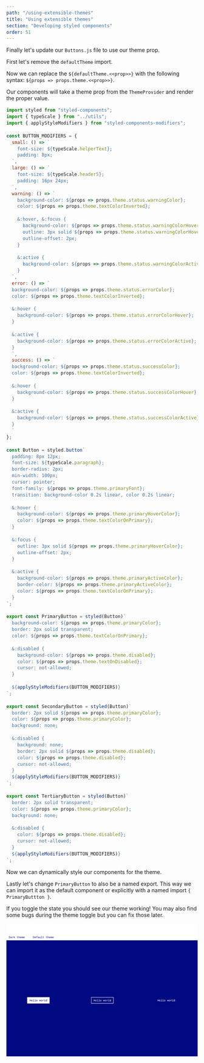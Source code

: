 ```yaml
---
path: "/using-extensible-themes"
title: "Using extensible themes"
section: "Developing styled components"
order: 51
---
```


Finally let's update our `Buttons.js` file to use our theme prop.

First let's remove the `defaultTheme` import.

Now we can replace the `${defaultTheme.<<prop>>}` with the following syntax: `${props => props.theme.<<prop>>}`.

Our components will take a theme prop from the `ThemeProvider` and render the proper value.

```jsx
import styled from "styled-components";
import { typeScale } from "../utils";
import { applyStyleModifiers } from "styled-components-modifiers";

const BUTTON_MODIFIERS = {
  small: () => `
    font-size: ${typeScale.helperText};
    padding: 8px;
  `,
  large: () => `
    font-size: ${typeScale.header5};
    padding: 16px 24px;
  `,
  warning: () => `
    background-color: ${props => props.theme.status.warningColor};
    color: ${props => props.theme.textColorInverted};
    
    &:hover, &:focus {
      background-color: ${props => props.theme.status.warningColorHover};
      outline: 3px solid ${props => props.theme.status.warningColorHover};
      outline-offset: 2px;
    }

    &:active {
      background-color: ${props => props.theme.status.warningColorActive};
    }
  `,
  error: () => `
  background-color: ${props => props.theme.status.errorColor};
  color: ${props => props.theme.textColorInverted};

  &:hover {
    background-color: ${props => props.theme.status.errorColorHover};
  }

  &:active {
    background-color: ${props => props.theme.status.errorColorActive};
  }
  `,
  success: () => `
  background-color: ${props => props.theme.status.successColor};
  color: ${props => props.theme.textColorInverted};

  &:hover {
    background-color: ${props => props.theme.status.successColorHover};
  }

  &:active {
    background-color: ${props => props.theme.status.successColorActive};
  }
  `
};

const Button = styled.button`
  padding: 8px 12px;
  font-size: ${typeScale.paragraph};
  border-radius: 2px;
  min-width: 100px;
  cursor: pointer;
  font-family: ${props => props.theme.primaryFont};
  transition: background-color 0.2s linear, color 0.2s linear;

  &:hover {
    background-color: ${props => props.theme.primaryHoverColor};
    color: ${props => props.theme.textColorOnPrimary};
  }

  &:focus {
    outline: 3px solid ${props => props.theme.primaryHoverColor};
    outline-offset: 2px;
  }

  &:active {
    background-color: ${props => props.theme.primaryActiveColor};
    border-color: ${props => props.theme.primaryActiveColor};
    color: ${props => props.theme.textColorOnPrimary};
  }
`;

export const PrimaryButton = styled(Button)`
  background-color: ${props => props.theme.primaryColor};
  border: 2px solid transparent;
  color: ${props => props.theme.textColorOnPrimary};

  &:disabled {
    background-color: ${props => props.theme.disabled};
    color: ${props => props.theme.textOnDisabled};
    cursor: not-allowed;
  }

  ${applyStyleModifiers(BUTTON_MODIFIERS)}
`;

export const SecondaryButton = styled(Button)`
  border: 2px solid ${props => props.theme.primaryColor};
  color: ${props => props.theme.primaryColor};
  background: none;

  &:disabled {
    background: none;
    border: 2px solid ${props => props.theme.disabled};
    color: ${props => props.theme.disabled};
    cursor: not-allowed;
  }
  ${applyStyleModifiers(BUTTON_MODIFIERS)}
`;

export const TertiaryButton = styled(Button)`
  border: 2px solid transparent;
  color: ${props => props.theme.primaryColor};
  background: none;

  &:disabled {
    color: ${props => props.theme.disabled};
    cursor: not-allowed;
  }
  ${applyStyleModifiers(BUTTON_MODIFIERS)}
`;
```

Now we can dynamically style our components for the theme.

Lastly let's change `PrimaryButton` to also be a named export. This way we can import it as the default component or explicitly with a named import `{ PrimaryButtton }`.

If you toggle the state you should see our theme working! You may also find some bugs during the theme toggle but you can fix those later.

![Dark theme](images/dark-theme.png)
